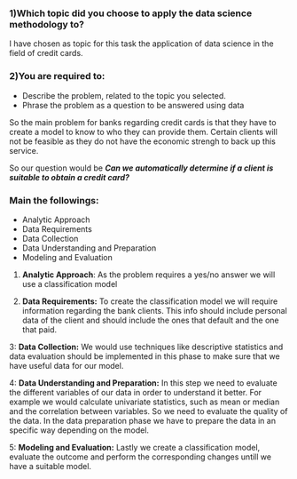 

### 1)Which topic did you choose to apply the data science methodology to? 

I have chosen as topic for this task the application of data science in the field of credit cards.


### 2)You are required to:
- Describe the problem, related to the topic you selected.
- Phrase the problem as a question to be answered using data  

So the main problem for banks regarding credit cards is that they have to create a model to know to who they can provide them. Certain clients will not be feasible  as they do not have the economic strengh to back up this service.

So our question would be **_Can we automatically determine if a client is suitable to obtain a credit card?_**

### Main the followings:
- Analytic Approach
- Data Requirements
- Data Collection
- Data Understanding and Preparation
- Modeling and Evaluation  


1. **Analytic Approach**: As the problem requires a yes/no answer we will use a classification model

2. **Data Requirements:** To create the classification model we will require information regarding the bank clients. This info should include personal data of the client and should include the ones that default and the one that paid.

3: **Data Collection:** We would use techniques like descriptive statistics and data evaluation should be implemented in this phase to make sure that we have useful data for our model.

4: **Data Understanding and Preparation:** In this step we need to evaluate the different variables of our data in order to understand it better. For example we would calculate univariate statistics, such as mean or median and the correlation between variables. So we need to evaluate the quality of the data. In the data preparation phase we have to prepare the data in an specific way depending on the model.

5: **Modeling and Evaluation:** Lastly we create a classification model, evaluate the outcome and perform the corresponding changes untill we have a suitable model.

